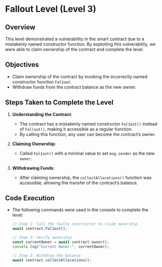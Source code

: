 # Fallout Level (Level 3)

## Overview
This level demonstrated a vulnerability in the smart contract due to a mistakenly named constructor function. By exploiting this vulnerability, we were able to claim ownership of the contract and complete the level.

## Objectives
- Claim ownership of the contract by invoking the incorrectly named constructor function `Fal1out`.
- Withdraw funds from the contract balance as the new owner.

## Steps Taken to Complete the Level

1. **Understanding the Contract**:
   - The contract has a mistakenly named constructor `Fal1out()` instead of `Fallout()`, making it accessible as a regular function.
   - By calling this function, any user can become the contract’s owner.

2. **Claiming Ownership**:
   - Called `Fal1out()` with a minimal value to set `msg.sender` as the new `owner`.

3. **Withdrawing Funds**:
   - After claiming ownership, the `collectAllocations()` function was accessible, allowing the transfer of the contract’s balance.

## Code Execution
- The following commands were used in the console to complete the level:
  ```javascript
  // Step 1: Call the faulty constructor to claim ownership
  await contract.Fal1out();

  // Step 2: Verify ownership
  const currentOwner = await contract.owner();
  console.log("Current Owner:", currentOwner);

  // Step 3: Withdraw the balance
  await contract.collectAllocations();

